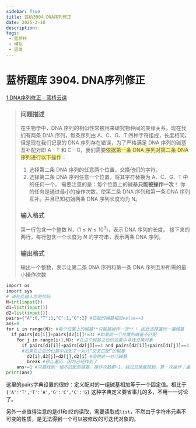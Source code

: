 ```yaml
---
sidebar: True
title: 蓝桥3904.DNA序列修正
date: 2025-3-10
description: 
tags: 
 - 蓝桥杯
 - 模拟
 - 思维 
---
```


# 蓝桥题库 3904. DNA序列修正

 [1.DNA序列修正 - 蓝桥云课](https://www.lanqiao.cn/problems/3904/learning/?page=1&first_category_id=1&sort=students_count&name=DNA%E5%BA%8F%E5%88%97%E4%BF%AE%E6%AD%A3)

> ### 问题描述
> 在生物学中，DNA 序列的相似性常被用来研究物种间的亲缘关系。现在我们有两条 DNA 序列，每条序列由 A、C、G、T 四种字符组成，长度相同。但是现在我们记录的 DNA 序列存在错误，为了严格满足 DNA 序列的碱基互补配对即 A - T 和 C - G，我们需要<span style="background:#fff88f">依据第一条 DNA 序列对第二条 DNA 序列进行以下操作</span>：
> 1. 选择第二条 DNA 序列的任意两个位置，交换他们的字符。
> 2. 选择第二条 DNA 序列任意一个位置，将其字符替换为 A、C、G、T 中的任何一个。
> 需要注意的是：每个位置上的碱基**只能被操作一次**！
> 你的任务是通过最小的操作次数，使第二条 DNA 序列和第一条 DNA 序列互补。并且已知初始两条 DNA 序列长度均为 N。
> ### 输入格式
> 第一行包含一个整数 N，$(1≤N≤10^3)$，表示 DNA 序列的长度。
> 接下来的两行，每行包含一个长度为 $N$ 的字符串，表示两条 DNA 序列。
> ### 输出格式
> 输出一个整数，表示让第二条 DNA 序列和第一条 DNA 序列互补所需的最小操作次数

~~~python
import os
import sys
# 请在此输入您的代码
N=int(input())
d1=list(input())
d2=list(input())
pairs={"A":0,"T":3,"C":1,"G":2} #匹配的碱基相加value==3
ans=0
for i in range(N): #每个位置上的碱基**只能被操作一次**！ 因此选择遍历一遍碱基
  if pairs[d1[i]]+pairs[d2[i]]!=3: #如果同一个位置的碱基不匹配
    for j in range(i+1,N): #在这个碱基之后的位置中寻找交换对象
      if pairs[d1[i]]+pairs[d2[j]]==3 and pairs[d2[i]]+pairs[d1[j]]==3:
      #如果在之后的位置中找到了一对儿“交叉匹配”的碱基
        d2[i],d2[j]=d2[j],d2[i] #交换这一对儿碱基
        break #停止遍历，因为已经找到了
    ans+=1 #只要找到一组不匹配的碱基，操作次数都+1，经过交换能找到，算一次操作；遍历之后都找不到能交换的，默认换一个碱基，但是不需要体现在碱基字符串中，因为最后不需要输出结果，只需要输出次数。
print(ans)
~~~
这里的pairs字典设置的很妙：定义配对的一组碱基相加等于一个固定值。相比于`{'A':'T','T':'A','G':'C','C':'G}` 这种字典定义要省事儿的多，不用一一讨论了。

另外一点值得注意的是d1和d2的读取，需要读取成`list`，不然由于字符串元素不可变的性质，是无法得到一个可以被修改的可迭代对象的。
